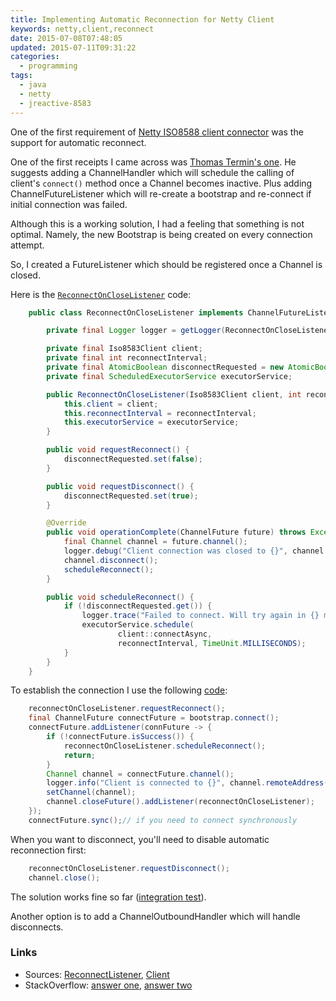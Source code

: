 ```yaml
---
title: Implementing Automatic Reconnection for Netty Client
keywords: netty,client,reconnect
date: 2015-07-08T07:48:05
updated: 2015-07-11T09:31:22
categories:
  - programming  
tags:
  - java
  - netty
  - jreactive-8583
---
```


One of the first requirement of [Netty ISO8588 client connector][jreactive-8583] was the support for automatic reconnect.

One of the first receipts I came across was [Thomas Termin's one][tterm]. He suggests adding a ChannelHandler which will schedule the calling of client's `connect()` method once a Channel becomes inactive. Plus adding ChannelFutureListener which will re-create a bootstrap and re-connect if initial connection was failed.

Although this is a working solution, I had a feeling that something is not optimal. Namely, the new Bootstrap is being created on every connection attempt.

So, I created a FutureListener which should be registered once a Channel is closed.<!--more-->

Here is the [`ReconnectOnCloseListener`][ReconnectOnCloseListener] code:

```java ReconnectOnCloseListener.java
    public class ReconnectOnCloseListener implements ChannelFutureListener {

        private final Logger logger = getLogger(ReconnectOnCloseListener.class);

        private final Iso8583Client client;
        private final int reconnectInterval;
        private final AtomicBoolean disconnectRequested = new AtomicBoolean(false);
        private final ScheduledExecutorService executorService;

        public ReconnectOnCloseListener(Iso8583Client client, int reconnectInterval, ScheduledExecutorService executorService) {
            this.client = client;
            this.reconnectInterval = reconnectInterval;
            this.executorService = executorService;
        }

        public void requestReconnect() {
            disconnectRequested.set(false);
        }

        public void requestDisconnect() {
            disconnectRequested.set(true);
        }

        @Override
        public void operationComplete(ChannelFuture future) throws Exception {
            final Channel channel = future.channel();
            logger.debug("Client connection was closed to {}", channel.remoteAddress());
            channel.disconnect();
            scheduleReconnect();
        }

        public void scheduleReconnect() {
            if (!disconnectRequested.get()) {
                logger.trace("Failed to connect. Will try again in {} millis", reconnectInterval);
                executorService.schedule(
                        client::connectAsync,
                        reconnectInterval, TimeUnit.MILLISECONDS);
            }
        }
    }
```

To establish the connection I use the following [code][Iso8583Client]:

```java
    reconnectOnCloseListener.requestReconnect();
    final ChannelFuture connectFuture = bootstrap.connect();
    connectFuture.addListener(connFuture -> {
        if (!connectFuture.isSuccess()) {
            reconnectOnCloseListener.scheduleReconnect();
            return;
        }
        Channel channel = connectFuture.channel();
        logger.info("Client is connected to {}", channel.remoteAddress());
        setChannel(channel);
        channel.closeFuture().addListener(reconnectOnCloseListener);
    });
    connectFuture.sync();// if you need to connect synchronously
```

When you want to disconnect, you'll need to disable automatic reconnection first:
```java
    reconnectOnCloseListener.requestDisconnect();
    channel.close();
```

The solution works fine so far ([integration test][test]).

Another option is to add a ChannelOutboundHandler which will handle disconnects.

### Links

- Sources: [ReconnectListener][ReconnectOnCloseListener], [Client][Iso8583Client]
- StackOverflow: [answer one][stackoverflow], [answer two](http://stackoverflow.com/a/9351628/3315474)

[jreactive-8583]: https://github.com/kpavlov/jreactive-8583
[tterm]: http://tterm.blogspot.com/2014/03/netty-tcp-client-with-reconnect-handling.html
[ReconnectOnCloseListener]: https://github.com/kpavlov/jreactive-8583/blob/master/src/main/java/org/jreactive/iso8583/netty/pipeline/ReconnectOnCloseListener.java
[Iso8583Client]: https://github.com/kpavlov/jreactive-8583/blob/master/src/main/java/org/jreactive/iso8583/client/Iso8583Client.java#L67
[test]: https://github.com/kpavlov/jreactive-8583/blob/master/src/test/java/org/jreactive/iso8583/example/ClientReconnectIT.java
[stackoverflow]: http://stackoverflow.com/a/20881135/3315474
